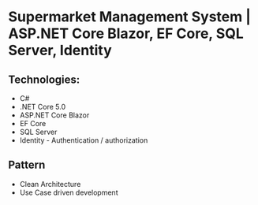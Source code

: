 # Supermarket Management System | ASP.NET Core Blazor, EF Core, SQL Server, Identity

</div>

## Technologies:
* C#
* .NET Core 5.0
* ASP.NET Core Blazor
* EF Core
* SQL Server
* Identity - Authentication / authorization

## Pattern
* Clean Architecture
* Use Case driven development


